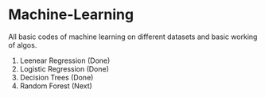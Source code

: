 # Machine-Learning
All basic codes of machine learning on different datasets and basic working of algos.

1. Leenear Regression (Done)
2. Logistic Regression (Done)
3. Decision Trees (Done)
4. Random Forest (Next)
